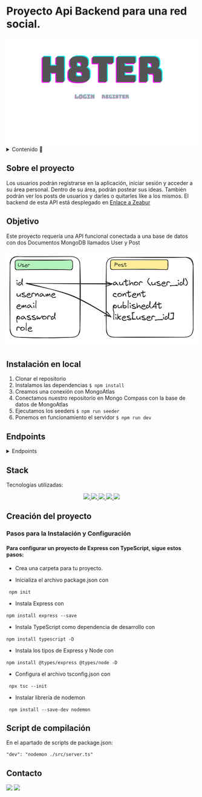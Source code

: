 # Proyecto Api Backend para una red social.

<img src="./assets/h8ter.png" alt="">

<details>
  <summary>Contenido 📝</summary>
  <ol>
    <li><a href="#sobre-el-proyecto">Sobre el proyecto</a></li>
    <li><a href="#objetivo">Objetivo</a></li>
    <li><a href="#instalación-en-local">Instalación</a></li>
    <li><a href="#endpoints">Endpoints</a></li>
    <li><a href="#stack">Stack</a></li>
    <li><a href="#creación-del-proyecto">Creación del proyecto</a></li>
    <li><a href="#contacto">Contacto</a></li>

  </ol>
</details>

## Sobre el proyecto

Los usuarios podrán registrarse en la aplicación, iniciar sesión y acceder a su área
personal. Dentro de su área, podrán postear sus ideas. También podrán ver los posts de usuarios y darles o quitarles like a los mismos.
El backend de esta API está desplegado en [Enlace a Zeabur](https://h8ter.zeabur.app/hello)

## Objetivo

Este proyecto requería una API funcional conectada a una base de datos con dos Documentos MongoDB llamados User y Post

<img src="./assets/diagramaMongo.png" alt="">


## Instalación en local

1. Clonar el repositorio
2. Instalamos las dependencias `$ npm install`
3. Creamos una conexión con MongoAtlas
3. Conectamos nuestro repositorio en Mongo Compass con la base de datos de MongoAtlas
4. Ejecutamos los seeders `$ npm run seeder`
5. Ponemos en funcionamiento el servidor `$ npm run dev`

## Endpoints

<details>
<summary>Endpoints</summary>

- AUTH

  - REGISTER

            POST https://h8ter.zeabur.app/api/auth/register

    body:

    ```js
        {
            "username": "example",
            "email": "example@gmail.com",
            "password": "princess"
        }
    ```

  - LOGIN

          POST https://h8ter.zeabur.app/api/auth/login

    body:

    ```js
        {
            "email": "example@gmail.com",
            "password": "princess"
        }
    ```

- USERS

  - GET

            GET https://h8ter.zeabur.app/api/users

    El usuario tiene que ser super_admin para ver todos los usuarios {"email":"superadmin@superadmin.com", "password":"123456789"}


  - GET BY EMAIL

            GET https://h8ter.zeabur.app/api/users?email=example@email.com

    El usuario tiene que ser super_admin para ver todos los usuarios y la búsqueda le devolverá el usuario por email

   	 ```js
     	 {
	        "success": true,
	        "message": "User by email",
	        "data": {
		        "_id": "65f31eefc610f2eeb5d2f151",
		        "username": "superadmin",
		        "email": "superadmin@superadmin.com",
		        "role": "super_admin",
		        "createdAt": "2024-03-14T15:59:43.223Z",
		        "updatedAt": "2024-03-15T11:37:10.701Z"
	        }
      	  }
   	 ```
  - GET PROFILE

        GET https://h8ter.zeabur.app/api/users/profile

    El usuario podrá ver su propio perfil
    
  - UPDATE PROFILE

        PUT https://h8ter.zeabur.app/api/users/profile

    El usuario podrá modificar su propio perfil, cambiando su nombre de usuario
    
     ```js
        {
        "username":"example2",
        }
    ```
- POSTS

  - GET

            GET https://h8ter.zeabur.app/api/posts

    Se muestran todos los posts de los usuarios públicos
    

  - CREAR POST

            POST https://h8ter.zeabur.app/api/posts

    El usuario tiene que estar logado para crear posts

    body:
    ```js
    { "content": "un post asqueroso"  }
    ```

  - GET MY POSTS

            GET https://h8ter.zeabur.app/api/posts/own

    El usuario puede ver todos sus posts


  - GET SINGLE POST

          GET https://h8ter.zeabur.app/api/posts/id

    El usuario puede ver un post en concreto

  - UPDATE POST

          PUT https://h8ter.zeabur.app/api/posts/id

    El usuario puede modificar uno de sus posts

    body:

    ```js
        
      { "content": "un post precioso" }
        
    ```
  - DELETE POST

          PUT https://h8ter.zeabur.app/api/posts/id

    El usuario puede borrar uno de sus posts

  - GET USER POST

          GET https://h8ter.zeabur.app/api/users/posts/user_id

    Trae todos los posts de un usuario   

  - LIKE/DISLIKE POST

          PUT https://h8ter.zeabur.app/api/posts/like/post_id

    Un usuario puede darle like o quitárselo a un post  

  </details>

## Stack

Tecnologías utilizadas:

<div align="center">
<a href="https://www.mongodb.com/es">
<img src= "https://img.shields.io/badge/MongoDB-%234ea94b.svg?style=for-the-badge&logo=mongodb&logoColor=white"/>
</a>
<a href="https://www.expressjs.com/">
    <img src= "https://img.shields.io/badge/express.js-%23404d59.svg?style=for-the-badge&logo=express&logoColor=%2361DAFB"/>
</a>
<a href="https://nodejs.org/en/">
    <img src= "https://img.shields.io/badge/node.js-026E00?style=for-the-badge&logo=node.js&logoColor=white"/>
</a>
<a href="https://www.typescriptlang.org/">
    <img src= "https://img.shields.io/badge/TypeScript-007ACC?style=for-the-badge&logo=typescript&logoColor=white"/>
</a>
<a href="https://typeorm.io/">
    <img src= "https://img.shields.io/badge/mongoose-234ea94b?style=for-the-badge&logo=typeorm&logoColor=white"
    />
</a>

 </div>

## Creación del proyecto

### Pasos para la Instalación y Configuración

#### Para configurar un proyecto de Express con TypeScript, sigue estos pasos:

- Crea una carpeta para tu proyecto.

- Inicializa el archivo package.json con

` npm init`

- Instala Express con

`npm install express --save`

- Instala TypeScript como dependencia de desarrollo con

`npm install typescript -D`

- Instala los tipos de Express y Node con

`npm install @types/express @types/node -D`

- Configura el archivo tsconfig.json con

` npx tsc --init`

- Instalar librería de nodemon

` npm install --save-dev nodemon`

## Script de compilación

En el apartado de scripts de package.json:

    "dev": "nodemon ./src/server.ts"

## Contacto

<a href = "mailto:aipachecogarcia@gmail.com
"><img src="https://img.shields.io/badge/Gmail-C6362C?style=for-the-badge&logo=gmail&logoColor=white" target="_blank"></a>
<a href="https://www.linkedin.com/in/anapachecogarcia/" target="_blank"><img src="https://img.shields.io/badge/-LinkedIn-%230077B5?style=for-the-badge&logo=linkedin&logoColor=white" target="_blank"></a>

</p>
